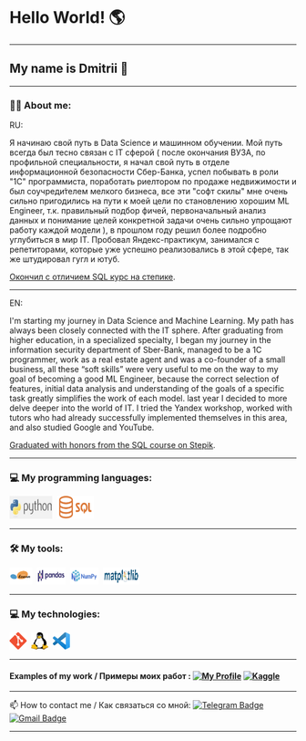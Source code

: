 # Hello World!  :earth_americas:
---
## My name is Dmitrii :boy:

---

### :man_technologist: About me:

RU:

Я начинаю свой путь в Data Science и машинном обучении. Мой путь всегда был тесно связан с IT сферой ( после окончания ВУЗА, по профильной специальности, я начал свой путь в отделе информационной безопасности Сбер-Банка, успел побывать в роли "1С" программиста, поработать риелтором по продаже недвижимости и был соучреди́телем мелкого бизнеса, все эти "софт скилы" мне очень сильно пригодились на пути к моей цели по становлению хорошим ML Engineer, т.к. правильный подбор фичей, первоначальный анализ данных и понимание целей конкретной задачи очень сильно упрощают работу каждой модели ), в прошлом году решил более подробно углубиться в мир IT.
Пробовал Яндекс-практикум, занимался с репетиторами, которые уже успешно реализовались в этой сфере, так же штудировал гугл и ютуб. 

[Окончил с отличием SQL курс на степике](https://stepik.org/cert/2261370).

---
EN:

I'm starting my journey in Data Science and Machine Learning. My path has always been closely connected with the IT sphere. After graduating from higher education, in a specialized specialty, I began my journey in the information security department of Sber-Bank, managed to be a 1C programmer, work as a real estate agent and was a co-founder of a small business, all these “soft skills” were very useful to me on the way to my goal of becoming a good ML Engineer, because the correct selection of features, initial data analysis and understanding of the goals of a specific task greatly simplifies the work of each model. last year I decided to more delve deeper into the world of IT.
I tried the Yandex workshop, worked with tutors who had already successfully implemented themselves in this area, and also studied Google and YouTube.

[Graduated with honors from the SQL course on Stepik](https://stepik.org/cert/2261370).


---
### 💻 My programming languages:

<div>
  <img src="https://github.com/JustLikeF1re/justlikef1re/blob/main/some_stuff/python_2.jpg?raw=true" title="Python" alt="git" width="75" height="40"/>&nbsp
  <img src="https://github.com/JustLikeF1re/justlikef1re/blob/main/some_stuff/Sql_.png?raw=true" title="SQL" alt="git" width="65" height="40"/>&nbsp
</div>


---
### 🛠 My tools:

<div>
  <img src="https://github.com/JustLikeF1re/justlikef1re/blob/main/some_stuff/sklearn_.png?raw=true" title="Scikit learn" alt="git" width="40" height="30"/>&nbsp
  <img src="https://github.com/JustLikeF1re/justlikef1re/blob/main/some_stuff/pandas_.png?raw=true" title="Pandas" alt="git" width="50" height="30"/>&nbsp
  <img src="https://github.com/JustLikeF1re/justlikef1re/blob/main/some_stuff/numpy_.png?raw=true" title="NumPy" alt="git" width="50" height="30"/>&nbsp
  <img src="https://github.com/JustLikeF1re/justlikef1re/blob/main/some_stuff/matplotlib_.png?raw=true" title="Matplotlib" alt="git" width="65" height="30"/>&nbsp          
</div>

---
### 💻 My technologies:
<div>
  <img src="https://github.com/JustLikeF1re/justlikef1re/blob/main/some_stuff/git_.png?raw=true" title="Git" alt="git" width="30" height="30"/>&nbsp
  <img src="https://github.com/JustLikeF1re/justlikef1re/blob/main/some_stuff/linux_.jpeg?raw=true" title="Linux" alt="Linux" width="30" height="30"/>&nbsp
  <img src="https://github.com/JustLikeF1re/justlikef1re/blob/main/some_stuff/vsc_.jpeg?raw=true" title="Visual Studio Code" alt="Linux" width="30" height="30"/>&nbsp 
<div>

---
#### Examples of my work / Примеры моих работ : [![My Profile](https://img.shields.io/badge/My%20Profile-8A2BE2)](https://github.com/JustLikeF1re/My_Profile) [![Kaggle](https://img.shields.io/badge/-Check%20my%20kaggle-blue?style=flat&logo=Kaggle&logoColor=white)](https://www.kaggle.com/justlikef1re)

---

:mailbox: How to contact me / Как связаться со мной: [![Telegram Badge](https://img.shields.io/badge/-Telegram-blue?style=flat&logo=Telegram&logoColor=white)](https://t.me/JustLikeFlame) [![Gmail Badge](https://img.shields.io/badge/-Gmail-red?style=flat&logo=Gmail&logoColor=white)](mailto:skainett@gmail.com)

---
